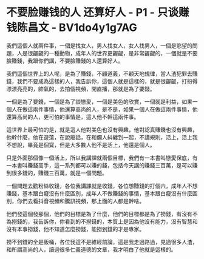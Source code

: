 # 不要脸赚钱的人 还算好人 - P1 - 只谈赚钱陈昌文 - BV1do4y1g7AG

我們這個人就兩件事，一個是找女人，男人找女人，女人找男人，一個是慾望的問題，人是很齷齪的一種動物，成年人的世界更齷齪，是非常齷齪的，一個就是不要臉賺錢，我跟你們講，不要臉賺錢的人還算好人。

我們這個世界上的人呢，是為了賺錢，不顧道義，不顧天地規律，當人渣犯罪去賺錢，我們不要成為這樣的人，我告訴你，這個人就是這樣的，就是很齷齪，打扮得漂漂亮亮的，帥氣的，去拍個視頻，開直播，那就是為了要錢。

一個是為了要錢，一個是為了談戀愛，一個是美色的欣賞，一個就是利益，如果一個人在做這兩件事情，他還算高尚的人，是不是，如果一個人在做這兩件事情，他還算高尚的人，更可怕的事情是，這人他不幹這兩件事。

這世界上最可怕的是，就是這人他對美色也沒有興趣，他對認真賺錢也沒有興趣，他幹什麼，他在遊蕩，在說廢話，在和爛人糾纏到一起，不講規則，活上，活上我不想說，畢竟是個寶，但是大多數人他不是活上，他還是個人。

只是外面那個像一個活上，所以我講課就兩個目標，我們有一本書叫戀愛保底，有一本書叫賺錢高手，這一系列都可以賺的錢，包括今天講的賺錢三百萬，是可以賺到很多錢的，賺錢三百萬，就是一個問題。

一個問題去勸粉絲收錢，各位我講課就是收錢，各位想賺錢的打個六，成年人不想賺錢，基本跟白癡沒有什麼區別，成年人不做賺錢的事情，基本跟白癡沒有什麼區別，你們去看抖音視頻和騰訊視頻，那上面的人都是幹啥。

他們發這個發那個，他們的目標是為了什麼，他們的目標都是為了撈錢，有沒有不為撈錢的，我告訴你，你看到的不撈錢的，本質上是因為他沒有能力，沒有智慧和沒有本事撈錢，他不知道怎麼撈錢，能撈到錢的才是專家。

撈不到錢的全是飯桶，各位我這不是維經前論，這是我走過路過，見過很多人渣，和所謂高尚的人，讀過很多仁義道德的文章，我才明白了他就是這樣的。

